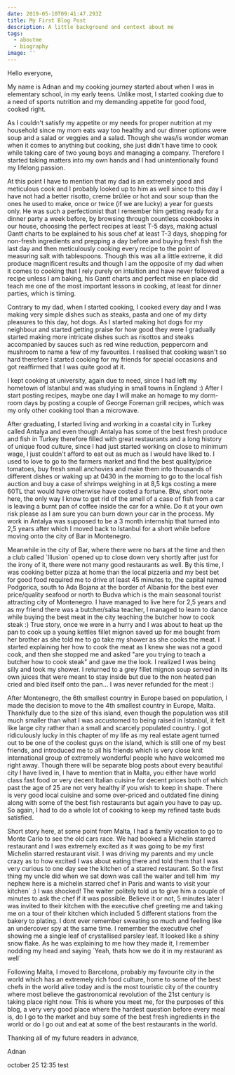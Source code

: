 ```yaml
---
date: 2019-05-10T09:41:47.293Z
title: My First Blog Post
description: A little background and context about me
tags:
  - aboutme
  - biography
image: ''
---
```

Hello everyone,

My name is Adnan and my cooking journey started about when I was in elementary school, in my early teens. Unlike most, I started cooking due to a need of sports nutrition and my demanding appetite for good food, cooked right.

As I couldn't satisfy my appetite or my needs for proper nutrition at my household since my mom  eats way too healthy and our dinner options were soup and a salad or veggies and a salad. Though she was/is wonder woman when it comes to anything but cooking, she just didn't have time to cook while taking care of two young boys and managing a company. Therefore I started taking matters into my own hands and I had unintentionally found my lifelong passion. 

At this point I have to mention that my dad is an extremely good and meticulous cook and I probably looked up to him as well since to this day I have not had a better risotto, creme brûlée or hot and sour soup than the ones he used to make, once or twice (if we are lucky) a year for guests only. He was such a perfectionist that I remember him getting ready for a dinner party a week before, by browsing through countless cookbooks in our house, choosing the perfect recipes at least T-5 days, making actual Gantt charts to be explained to his sous chef at least T-3 days, shopping for non-fresh ingredients and prepping a day before and buying fresh fish the last day and then meticulously cooking every recipe to the point of measuring salt with tablespoons. Though this was all a little extreme, it did produce magnificent results and though I am the opposite of my dad when it comes to cooking that I rely purely on intuition and have never followed a recipe unless I am baking, his Gantt charts and perfect mise en place did teach me one of the most important lessons in cooking, at least for dinner parties, which is timing. 

Contrary to my dad, when I started cooking, I cooked every day and I was making very simple dishes such as steaks, pasta and one of my dirty pleasures to this day, hot dogs. As I started making hot dogs for my neighbour and started getting praise for how good they were I gradually started making more intricate dishes such as risottos and steaks accompanied by sauces such as red wine reduction, peppercorn and mushroom to name a few of my favourites. I realised that cooking wasn't so hard therefore I started cooking for my friends for special occasions and got reaffirmed that I was quite good at it. 

I kept cooking at university, again due to need, since I had left my hometown of Istanbul and was studying in small towns in England :) After I start posting recipes, maybe one day I will make an homage to my dorm-room days by posting a couple of George Foreman grill recipes, which was my only other cooking tool than a microwave. 

After graduating, I started living and working in a coastal city in Turkey called Antalya and even though Antalya has some of the best fresh produce and fish in Turkey therefore filled with great restaurants and a long history of unique food culture, since I had just started working on close to minimum wage, I just couldn't afford to eat out as much as I would have liked to. I used to love to  go to the farmers market and find the best quality/price tomatoes, buy fresh small anchovies and make them into thousands of different dishes or waking up at 0430 in the morning to go to the local fish auction and buy a case of shrimps weighing in at 8,5 kgs costing a mere 60TL that would have otherwise have costed a fortune. Btw, short note here, the only way I know to get rid of the smell of a case of fish from a car is leaving a burnt pan of coffee inside the car for a while. Do it at your own risk please as I am sure you can burn down your car in the process. My work in Antalya was supposed to be a 3 month internship that turned into 2,5 years after which I moved back to Istanbul for a short while before moving onto the city of Bar in Montenegro.

Meanwhile in the city of Bar, where there were no bars at the time and then a club called \`Illusion\` opened up to close down very shortly after just for the irony of it, there were not many good restaurants as well. By this time, I was cooking better pizza at home than the local pizzeria and my best bet for good food required me to drive at least 45 minutes to, the capital named Podgorica, south to Ada Bojana at the border of Albania for the best ever price/quality seafood or north to Budva which is the main seasonal tourist attracting city of Montenegro. I have managed to live here for 2,5 years and as my friend there was a butcher/salsa teacher, I managed to learn to dance while buying the best meat in the city teaching the butcher how to cook steak :) True story, once we were in a hurry and I was about to heat up the pan to cook up a young kettles fillet mignon saved up for me bought from her brother as she told me to go take my shower as she cooks the meat. I started explaining her how to cook the meat as I knew she was not a good cook, and then she stopped me and asked "are you trying to teach a butcher how to cook steak" and gave me the look. I realized I was being silly and took my shower. I returned to a grey fillet mignon soup served in its own juices that were meant to stay inside but due to the non heated pan cried and bled itself onto the pan... I was never refunded for the meat :) 

After Montenegro, the 6th smallest country in Europe based on population, I made the decision to move to the 4th smallest country in Europe, Malta. Thankfully due to the size of this island, even though the population was still much smaller than what I was accustomed to being raised in Istanbul, it felt like large city rather than a small and scarcely populated country. I got ridiculously lucky in this chapter of my life as my real estate agent turned out to be one of the coolest guys on the island, which is still one of my best friends, and introduced me to all his friends which is very close knit international group of extremely wonderful people who have welcomed me right away. Though there will be separate blog posts about every beautiful city I have lived in, I have to mention that in Malta, you either have world class fast food or very decent Italian cuisine for decent prices both of which past the age of 25 are not very healthy if you wish to keep in shape. There is very good local cuisine and some over-priced and outdated fine dining along with some of the best fish restaurants but again you have to pay up. So again, I had to do a whole lot of cooking to keep my refined taste buds satisfied.

Short story here, at some point from Malta, I had a family vacation to go to Monte Carlo to see the old cars race. We had booked a Michelin starred restaurant and I was extremely excited as it was going to be my first Michelin starred restaurant visit. I was driving my parents and my uncle crazy as to how excited I was about eating there and told them that I was very curious to one day see the kitchen of a   starred restaurant. So the first thing my uncle did when we sat down was call the waiter and tell him \`my nephew here is a michelin starred chef in Paris and wants to visit your kitchen\` :) I was shocked! The waiter politely told us to give him a couple of minutes to ask the chef if it was possible. Believe it or not, 5 minutes later I was invited to their kitchen with the executive chef greeting me and taking me on a tour of their kitchen which included 5 different stations from the bakery to plating. I dont ever remember sweating so much and feeling like an undercover spy at the same time. I remember the executive chef showing me a single leaf of crystallised parsley leaf. It looked like a shiny snow flake. As he was explaining to me how they made it, I remember nodding my head and saying \`Yeah, thats how we do it in my restaurant as well\` 

Following Malta, I moved to Barcelona, probably my favourite city in the world which has an extremely rich food culture, home to some of the best chefs in the world alive today and is the most touristic city of the country where most believe the gastronomical revolution of the 21st century is taking place right now. This is where you meet me, for the purposes of this blog, a very very good place where the hardest question before every meal is, do I go to the market and buy some of the best fresh ingredients in the world or do I go out and eat at some of the best restaurants in the world.

Thanking all of my future readers in advance,

Adnan

october 25 12:35 test
